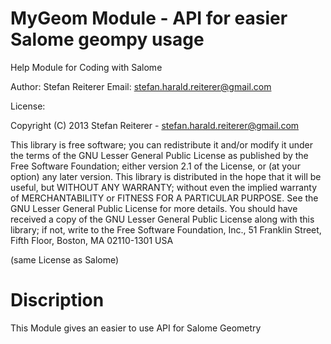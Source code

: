 MyGeom Module - API for easier Salome geompy usage
==================================================

Help Module for Coding with Salome 

Author: Stefan Reiterer
Email: stefan.harald.reiterer@gmail.com

License:  

Copyright (C) 2013  Stefan Reiterer - stefan.harald.reiterer@gmail.com

This library is free software; you can redistribute it and/or
modify it under the terms of the GNU Lesser General Public
License as published by the Free Software Foundation; either
version 2.1 of the License, or (at your option) any later version.
This library is distributed in the hope that it will be useful,
but WITHOUT ANY WARRANTY; without even the implied warranty of
MERCHANTABILITY or FITNESS FOR A PARTICULAR PURPOSE.  See the GNU
Lesser General Public License for more details.
You should have received a copy of the GNU Lesser General Public
License along with this library; if not, write to the Free Software
Foundation, Inc., 51 Franklin Street, Fifth Floor, Boston, MA  02110-1301  USA

(same License as Salome)

Discription
============

This Module gives an easier to use API 
for Salome Geometry
